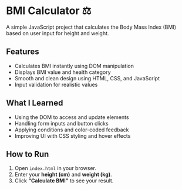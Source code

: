 # BMI Calculator ⚖️

A simple JavaScript project that calculates the Body Mass Index (BMI) based on user input for height and weight.

## Features
- Calculates BMI instantly using DOM manipulation  
- Displays BMI value and health category  
- Smooth and clean design using HTML, CSS, and JavaScript  
- Input validation for realistic values  

## What I Learned
- Using the DOM to access and update elements  
- Handling form inputs and button clicks  
- Applying conditions and color-coded feedback  
- Improving UI with CSS styling and hover effects  

## How to Run
1. Open `index.html` in your browser.  
2. Enter your **height (cm)** and **weight (kg)**.  
3. Click **“Calculate BMI”** to see your result.  